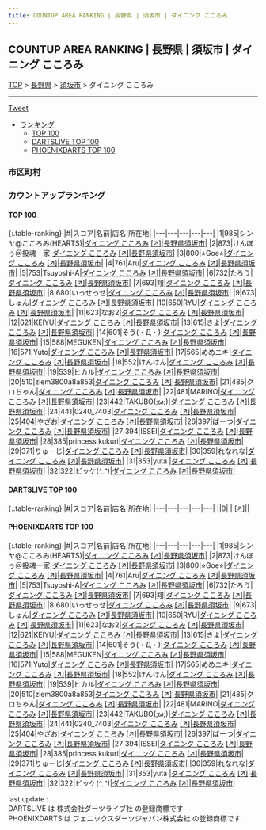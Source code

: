 ```yaml
---
title: COUNTUP AREA RANKING | 長野県 | 須坂市 | ダイニング こころみ
---
```

## COUNTUP AREA RANKING | 長野県 | 須坂市 | ダイニング こころみ

[TOP](/darts/rank/) > [長野県](/darts/rank/長野県/) > [須坂市](/darts/rank/長野県/須坂市/) > ダイニング こころみ

___

<a href="https://twitter.com/share?ref_src=twsrc%5Etfw" data-text="COUNTUP AREA RANKING | 長野県須坂市ダイニング こころみ" class="twitter-share-button" data-hashtags="DARTSLIVE,PHOENIXDARTS,darts,ダーツ" data-show-count="false">Tweet</a>

* [ランキング](#カウントアップランキング)
    * [TOP 100](#top-100)
    * [DARTSLIVE TOP 100](#dartslive-top-100)
    * [PHOENIXDARTS TOP 100](#phoenixdarts-top-100)

### 市区町村

<ul>

</ul>

### カウントアップランキング

#### TOP 100



{:.table-ranking}
|#|スコア|名前|店名|所在地|
|---|---|---|---|---|
|1|985|<span class="rank-name-pd">シンヤ@こころみ(HEARTS)</span>|<a href="/darts/rank/shops/84281.html">ダイニング こころみ</a> <a href="https://vs.phoenixdarts.com/jp/shop/shopDetailInfo/s_84281?s_seq=84281">[↗]</a>|<a href="/darts/rank/長野県/須坂市">長野県須坂市</a>|
|2|873|<span class="rank-name-pd">けんぼぅ＠投魂一家</span>|<a href="/darts/rank/shops/84281.html">ダイニング こころみ</a> <a href="https://vs.phoenixdarts.com/jp/shop/shopDetailInfo/s_84281?s_seq=84281">[↗]</a>|<a href="/darts/rank/長野県/須坂市">長野県須坂市</a>|
|3|800|<span class="rank-name-pd">⭐︎Goe⭐︎</span>|<a href="/darts/rank/shops/84281.html">ダイニング こころみ</a> <a href="https://vs.phoenixdarts.com/jp/shop/shopDetailInfo/s_84281?s_seq=84281">[↗]</a>|<a href="/darts/rank/長野県/須坂市">長野県須坂市</a>|
|4|761|<span class="rank-name-pd">Aru</span>|<a href="/darts/rank/shops/84281.html">ダイニング こころみ</a> <a href="https://vs.phoenixdarts.com/jp/shop/shopDetailInfo/s_84281?s_seq=84281">[↗]</a>|<a href="/darts/rank/長野県/須坂市">長野県須坂市</a>|
|5|753|<span class="rank-name-pd">Tsuyoshi-A</span>|<a href="/darts/rank/shops/84281.html">ダイニング こころみ</a> <a href="https://vs.phoenixdarts.com/jp/shop/shopDetailInfo/s_84281?s_seq=84281">[↗]</a>|<a href="/darts/rank/長野県/須坂市">長野県須坂市</a>|
|6|732|<span class="rank-name-pd">たろう</span>|<a href="/darts/rank/shops/84281.html">ダイニング こころみ</a> <a href="https://vs.phoenixdarts.com/jp/shop/shopDetailInfo/s_84281?s_seq=84281">[↗]</a>|<a href="/darts/rank/長野県/須坂市">長野県須坂市</a>|
|7|693|<span class="rank-name-pd">翔</span>|<a href="/darts/rank/shops/84281.html">ダイニング こころみ</a> <a href="https://vs.phoenixdarts.com/jp/shop/shopDetailInfo/s_84281?s_seq=84281">[↗]</a>|<a href="/darts/rank/長野県/須坂市">長野県須坂市</a>|
|8|680|<span class="rank-name-pd">いっせっせ</span>|<a href="/darts/rank/shops/84281.html">ダイニング こころみ</a> <a href="https://vs.phoenixdarts.com/jp/shop/shopDetailInfo/s_84281?s_seq=84281">[↗]</a>|<a href="/darts/rank/長野県/須坂市">長野県須坂市</a>|
|9|673|<span class="rank-name-pd">しゅん</span>|<a href="/darts/rank/shops/84281.html">ダイニング こころみ</a> <a href="https://vs.phoenixdarts.com/jp/shop/shopDetailInfo/s_84281?s_seq=84281">[↗]</a>|<a href="/darts/rank/長野県/須坂市">長野県須坂市</a>|
|10|650|<span class="rank-name-pd">RYU</span>|<a href="/darts/rank/shops/84281.html">ダイニング こころみ</a> <a href="https://vs.phoenixdarts.com/jp/shop/shopDetailInfo/s_84281?s_seq=84281">[↗]</a>|<a href="/darts/rank/長野県/須坂市">長野県須坂市</a>|
|11|623|<span class="rank-name-pd">なお2</span>|<a href="/darts/rank/shops/84281.html">ダイニング こころみ</a> <a href="https://vs.phoenixdarts.com/jp/shop/shopDetailInfo/s_84281?s_seq=84281">[↗]</a>|<a href="/darts/rank/長野県/須坂市">長野県須坂市</a>|
|12|621|<span class="rank-name-pd">KEIYU</span>|<a href="/darts/rank/shops/84281.html">ダイニング こころみ</a> <a href="https://vs.phoenixdarts.com/jp/shop/shopDetailInfo/s_84281?s_seq=84281">[↗]</a>|<a href="/darts/rank/長野県/須坂市">長野県須坂市</a>|
|13|615|<span class="rank-name-pd">きよ</span>|<a href="/darts/rank/shops/84281.html">ダイニング こころみ</a> <a href="https://vs.phoenixdarts.com/jp/shop/shopDetailInfo/s_84281?s_seq=84281">[↗]</a>|<a href="/darts/rank/長野県/須坂市">長野県須坂市</a>|
|14|601|<span class="rank-name-pd">そう(・Д・)</span>|<a href="/darts/rank/shops/84281.html">ダイニング こころみ</a> <a href="https://vs.phoenixdarts.com/jp/shop/shopDetailInfo/s_84281?s_seq=84281">[↗]</a>|<a href="/darts/rank/長野県/須坂市">長野県須坂市</a>|
|15|588|<span class="rank-name-pd">MEGUKEN</span>|<a href="/darts/rank/shops/84281.html">ダイニング こころみ</a> <a href="https://vs.phoenixdarts.com/jp/shop/shopDetailInfo/s_84281?s_seq=84281">[↗]</a>|<a href="/darts/rank/長野県/須坂市">長野県須坂市</a>|
|16|571|<span class="rank-name-pd">Yuto</span>|<a href="/darts/rank/shops/84281.html">ダイニング こころみ</a> <a href="https://vs.phoenixdarts.com/jp/shop/shopDetailInfo/s_84281?s_seq=84281">[↗]</a>|<a href="/darts/rank/長野県/須坂市">長野県須坂市</a>|
|17|565|<span class="rank-name-pd">めめニキ</span>|<a href="/darts/rank/shops/84281.html">ダイニング こころみ</a> <a href="https://vs.phoenixdarts.com/jp/shop/shopDetailInfo/s_84281?s_seq=84281">[↗]</a>|<a href="/darts/rank/長野県/須坂市">長野県須坂市</a>|
|18|552|<span class="rank-name-pd">けんけん</span>|<a href="/darts/rank/shops/84281.html">ダイニング こころみ</a> <a href="https://vs.phoenixdarts.com/jp/shop/shopDetailInfo/s_84281?s_seq=84281">[↗]</a>|<a href="/darts/rank/長野県/須坂市">長野県須坂市</a>|
|19|539|<span class="rank-name-pd">ヒカル</span>|<a href="/darts/rank/shops/84281.html">ダイニング こころみ</a> <a href="https://vs.phoenixdarts.com/jp/shop/shopDetailInfo/s_84281?s_seq=84281">[↗]</a>|<a href="/darts/rank/長野県/須坂市">長野県須坂市</a>|
|20|510|<span class="rank-name-pd">zlem3800a8a853</span>|<a href="/darts/rank/shops/84281.html">ダイニング こころみ</a> <a href="https://vs.phoenixdarts.com/jp/shop/shopDetailInfo/s_84281?s_seq=84281">[↗]</a>|<a href="/darts/rank/長野県/須坂市">長野県須坂市</a>|
|21|485|<span class="rank-name-pd">クロちゃん</span>|<a href="/darts/rank/shops/84281.html">ダイニング こころみ</a> <a href="https://vs.phoenixdarts.com/jp/shop/shopDetailInfo/s_84281?s_seq=84281">[↗]</a>|<a href="/darts/rank/長野県/須坂市">長野県須坂市</a>|
|22|481|<span class="rank-name-pd">MARINO</span>|<a href="/darts/rank/shops/84281.html">ダイニング こころみ</a> <a href="https://vs.phoenixdarts.com/jp/shop/shopDetailInfo/s_84281?s_seq=84281">[↗]</a>|<a href="/darts/rank/長野県/須坂市">長野県須坂市</a>|
|23|442|<span class="rank-name-pd">TAKUBO(;ω;)</span>|<a href="/darts/rank/shops/84281.html">ダイニング こころみ</a> <a href="https://vs.phoenixdarts.com/jp/shop/shopDetailInfo/s_84281?s_seq=84281">[↗]</a>|<a href="/darts/rank/長野県/須坂市">長野県須坂市</a>|
|24|441|<span class="rank-name-pd">0240_7403</span>|<a href="/darts/rank/shops/84281.html">ダイニング こころみ</a> <a href="https://vs.phoenixdarts.com/jp/shop/shopDetailInfo/s_84281?s_seq=84281">[↗]</a>|<a href="/darts/rank/長野県/須坂市">長野県須坂市</a>|
|25|404|<span class="rank-name-pd">やざお</span>|<a href="/darts/rank/shops/84281.html">ダイニング こころみ</a> <a href="https://vs.phoenixdarts.com/jp/shop/shopDetailInfo/s_84281?s_seq=84281">[↗]</a>|<a href="/darts/rank/長野県/須坂市">長野県須坂市</a>|
|26|397|<span class="rank-name-pd">ばーつ</span>|<a href="/darts/rank/shops/84281.html">ダイニング こころみ</a> <a href="https://vs.phoenixdarts.com/jp/shop/shopDetailInfo/s_84281?s_seq=84281">[↗]</a>|<a href="/darts/rank/長野県/須坂市">長野県須坂市</a>|
|27|394|<span class="rank-name-pd">ISSEI</span>|<a href="/darts/rank/shops/84281.html">ダイニング こころみ</a> <a href="https://vs.phoenixdarts.com/jp/shop/shopDetailInfo/s_84281?s_seq=84281">[↗]</a>|<a href="/darts/rank/長野県/須坂市">長野県須坂市</a>|
|28|385|<span class="rank-name-pd">princess kukuri</span>|<a href="/darts/rank/shops/84281.html">ダイニング こころみ</a> <a href="https://vs.phoenixdarts.com/jp/shop/shopDetailInfo/s_84281?s_seq=84281">[↗]</a>|<a href="/darts/rank/長野県/須坂市">長野県須坂市</a>|
|29|371|<span class="rank-name-pd">りゅーじ</span>|<a href="/darts/rank/shops/84281.html">ダイニング こころみ</a> <a href="https://vs.phoenixdarts.com/jp/shop/shopDetailInfo/s_84281?s_seq=84281">[↗]</a>|<a href="/darts/rank/長野県/須坂市">長野県須坂市</a>|
|30|359|<span class="rank-name-pd">れなれな</span>|<a href="/darts/rank/shops/84281.html">ダイニング こころみ</a> <a href="https://vs.phoenixdarts.com/jp/shop/shopDetailInfo/s_84281?s_seq=84281">[↗]</a>|<a href="/darts/rank/長野県/須坂市">長野県須坂市</a>|
|31|353|<span class="rank-name-pd">yuta </span>|<a href="/darts/rank/shops/84281.html">ダイニング こころみ</a> <a href="https://vs.phoenixdarts.com/jp/shop/shopDetailInfo/s_84281?s_seq=84281">[↗]</a>|<a href="/darts/rank/長野県/須坂市">長野県須坂市</a>|
|32|322|<span class="rank-name-pd">ビッケ(*^_^*)</span>|<a href="/darts/rank/shops/84281.html">ダイニング こころみ</a> <a href="https://vs.phoenixdarts.com/jp/shop/shopDetailInfo/s_84281?s_seq=84281">[↗]</a>|<a href="/darts/rank/長野県/須坂市">長野県須坂市</a>|


#### DARTSLIVE TOP 100



{:.table-ranking}
|#|スコア|名前|店名|所在地|
|---|---|---|---|---|
||0|<span class="rank-name-dl"> </span>|<a href="/darts/rank/shops/.html"></a> <a href="">[↗]</a>|<a href="/darts/rank//"></a>|


#### PHOENIXDARTS TOP 100



{:.table-ranking}
|#|スコア|名前|店名|所在地|
|---|---|---|---|---|
|1|985|<span class="rank-name-pd">シンヤ@こころみ(HEARTS)</span>|<a href="/darts/rank/shops/84281.html">ダイニング こころみ</a> <a href="https://vs.phoenixdarts.com/jp/shop/shopDetailInfo/s_84281?s_seq=84281">[↗]</a>|<a href="/darts/rank/長野県/須坂市">長野県須坂市</a>|
|2|873|<span class="rank-name-pd">けんぼぅ＠投魂一家</span>|<a href="/darts/rank/shops/84281.html">ダイニング こころみ</a> <a href="https://vs.phoenixdarts.com/jp/shop/shopDetailInfo/s_84281?s_seq=84281">[↗]</a>|<a href="/darts/rank/長野県/須坂市">長野県須坂市</a>|
|3|800|<span class="rank-name-pd">⭐︎Goe⭐︎</span>|<a href="/darts/rank/shops/84281.html">ダイニング こころみ</a> <a href="https://vs.phoenixdarts.com/jp/shop/shopDetailInfo/s_84281?s_seq=84281">[↗]</a>|<a href="/darts/rank/長野県/須坂市">長野県須坂市</a>|
|4|761|<span class="rank-name-pd">Aru</span>|<a href="/darts/rank/shops/84281.html">ダイニング こころみ</a> <a href="https://vs.phoenixdarts.com/jp/shop/shopDetailInfo/s_84281?s_seq=84281">[↗]</a>|<a href="/darts/rank/長野県/須坂市">長野県須坂市</a>|
|5|753|<span class="rank-name-pd">Tsuyoshi-A</span>|<a href="/darts/rank/shops/84281.html">ダイニング こころみ</a> <a href="https://vs.phoenixdarts.com/jp/shop/shopDetailInfo/s_84281?s_seq=84281">[↗]</a>|<a href="/darts/rank/長野県/須坂市">長野県須坂市</a>|
|6|732|<span class="rank-name-pd">たろう</span>|<a href="/darts/rank/shops/84281.html">ダイニング こころみ</a> <a href="https://vs.phoenixdarts.com/jp/shop/shopDetailInfo/s_84281?s_seq=84281">[↗]</a>|<a href="/darts/rank/長野県/須坂市">長野県須坂市</a>|
|7|693|<span class="rank-name-pd">翔</span>|<a href="/darts/rank/shops/84281.html">ダイニング こころみ</a> <a href="https://vs.phoenixdarts.com/jp/shop/shopDetailInfo/s_84281?s_seq=84281">[↗]</a>|<a href="/darts/rank/長野県/須坂市">長野県須坂市</a>|
|8|680|<span class="rank-name-pd">いっせっせ</span>|<a href="/darts/rank/shops/84281.html">ダイニング こころみ</a> <a href="https://vs.phoenixdarts.com/jp/shop/shopDetailInfo/s_84281?s_seq=84281">[↗]</a>|<a href="/darts/rank/長野県/須坂市">長野県須坂市</a>|
|9|673|<span class="rank-name-pd">しゅん</span>|<a href="/darts/rank/shops/84281.html">ダイニング こころみ</a> <a href="https://vs.phoenixdarts.com/jp/shop/shopDetailInfo/s_84281?s_seq=84281">[↗]</a>|<a href="/darts/rank/長野県/須坂市">長野県須坂市</a>|
|10|650|<span class="rank-name-pd">RYU</span>|<a href="/darts/rank/shops/84281.html">ダイニング こころみ</a> <a href="https://vs.phoenixdarts.com/jp/shop/shopDetailInfo/s_84281?s_seq=84281">[↗]</a>|<a href="/darts/rank/長野県/須坂市">長野県須坂市</a>|
|11|623|<span class="rank-name-pd">なお2</span>|<a href="/darts/rank/shops/84281.html">ダイニング こころみ</a> <a href="https://vs.phoenixdarts.com/jp/shop/shopDetailInfo/s_84281?s_seq=84281">[↗]</a>|<a href="/darts/rank/長野県/須坂市">長野県須坂市</a>|
|12|621|<span class="rank-name-pd">KEIYU</span>|<a href="/darts/rank/shops/84281.html">ダイニング こころみ</a> <a href="https://vs.phoenixdarts.com/jp/shop/shopDetailInfo/s_84281?s_seq=84281">[↗]</a>|<a href="/darts/rank/長野県/須坂市">長野県須坂市</a>|
|13|615|<span class="rank-name-pd">きよ</span>|<a href="/darts/rank/shops/84281.html">ダイニング こころみ</a> <a href="https://vs.phoenixdarts.com/jp/shop/shopDetailInfo/s_84281?s_seq=84281">[↗]</a>|<a href="/darts/rank/長野県/須坂市">長野県須坂市</a>|
|14|601|<span class="rank-name-pd">そう(・Д・)</span>|<a href="/darts/rank/shops/84281.html">ダイニング こころみ</a> <a href="https://vs.phoenixdarts.com/jp/shop/shopDetailInfo/s_84281?s_seq=84281">[↗]</a>|<a href="/darts/rank/長野県/須坂市">長野県須坂市</a>|
|15|588|<span class="rank-name-pd">MEGUKEN</span>|<a href="/darts/rank/shops/84281.html">ダイニング こころみ</a> <a href="https://vs.phoenixdarts.com/jp/shop/shopDetailInfo/s_84281?s_seq=84281">[↗]</a>|<a href="/darts/rank/長野県/須坂市">長野県須坂市</a>|
|16|571|<span class="rank-name-pd">Yuto</span>|<a href="/darts/rank/shops/84281.html">ダイニング こころみ</a> <a href="https://vs.phoenixdarts.com/jp/shop/shopDetailInfo/s_84281?s_seq=84281">[↗]</a>|<a href="/darts/rank/長野県/須坂市">長野県須坂市</a>|
|17|565|<span class="rank-name-pd">めめニキ</span>|<a href="/darts/rank/shops/84281.html">ダイニング こころみ</a> <a href="https://vs.phoenixdarts.com/jp/shop/shopDetailInfo/s_84281?s_seq=84281">[↗]</a>|<a href="/darts/rank/長野県/須坂市">長野県須坂市</a>|
|18|552|<span class="rank-name-pd">けんけん</span>|<a href="/darts/rank/shops/84281.html">ダイニング こころみ</a> <a href="https://vs.phoenixdarts.com/jp/shop/shopDetailInfo/s_84281?s_seq=84281">[↗]</a>|<a href="/darts/rank/長野県/須坂市">長野県須坂市</a>|
|19|539|<span class="rank-name-pd">ヒカル</span>|<a href="/darts/rank/shops/84281.html">ダイニング こころみ</a> <a href="https://vs.phoenixdarts.com/jp/shop/shopDetailInfo/s_84281?s_seq=84281">[↗]</a>|<a href="/darts/rank/長野県/須坂市">長野県須坂市</a>|
|20|510|<span class="rank-name-pd">zlem3800a8a853</span>|<a href="/darts/rank/shops/84281.html">ダイニング こころみ</a> <a href="https://vs.phoenixdarts.com/jp/shop/shopDetailInfo/s_84281?s_seq=84281">[↗]</a>|<a href="/darts/rank/長野県/須坂市">長野県須坂市</a>|
|21|485|<span class="rank-name-pd">クロちゃん</span>|<a href="/darts/rank/shops/84281.html">ダイニング こころみ</a> <a href="https://vs.phoenixdarts.com/jp/shop/shopDetailInfo/s_84281?s_seq=84281">[↗]</a>|<a href="/darts/rank/長野県/須坂市">長野県須坂市</a>|
|22|481|<span class="rank-name-pd">MARINO</span>|<a href="/darts/rank/shops/84281.html">ダイニング こころみ</a> <a href="https://vs.phoenixdarts.com/jp/shop/shopDetailInfo/s_84281?s_seq=84281">[↗]</a>|<a href="/darts/rank/長野県/須坂市">長野県須坂市</a>|
|23|442|<span class="rank-name-pd">TAKUBO(;ω;)</span>|<a href="/darts/rank/shops/84281.html">ダイニング こころみ</a> <a href="https://vs.phoenixdarts.com/jp/shop/shopDetailInfo/s_84281?s_seq=84281">[↗]</a>|<a href="/darts/rank/長野県/須坂市">長野県須坂市</a>|
|24|441|<span class="rank-name-pd">0240_7403</span>|<a href="/darts/rank/shops/84281.html">ダイニング こころみ</a> <a href="https://vs.phoenixdarts.com/jp/shop/shopDetailInfo/s_84281?s_seq=84281">[↗]</a>|<a href="/darts/rank/長野県/須坂市">長野県須坂市</a>|
|25|404|<span class="rank-name-pd">やざお</span>|<a href="/darts/rank/shops/84281.html">ダイニング こころみ</a> <a href="https://vs.phoenixdarts.com/jp/shop/shopDetailInfo/s_84281?s_seq=84281">[↗]</a>|<a href="/darts/rank/長野県/須坂市">長野県須坂市</a>|
|26|397|<span class="rank-name-pd">ばーつ</span>|<a href="/darts/rank/shops/84281.html">ダイニング こころみ</a> <a href="https://vs.phoenixdarts.com/jp/shop/shopDetailInfo/s_84281?s_seq=84281">[↗]</a>|<a href="/darts/rank/長野県/須坂市">長野県須坂市</a>|
|27|394|<span class="rank-name-pd">ISSEI</span>|<a href="/darts/rank/shops/84281.html">ダイニング こころみ</a> <a href="https://vs.phoenixdarts.com/jp/shop/shopDetailInfo/s_84281?s_seq=84281">[↗]</a>|<a href="/darts/rank/長野県/須坂市">長野県須坂市</a>|
|28|385|<span class="rank-name-pd">princess kukuri</span>|<a href="/darts/rank/shops/84281.html">ダイニング こころみ</a> <a href="https://vs.phoenixdarts.com/jp/shop/shopDetailInfo/s_84281?s_seq=84281">[↗]</a>|<a href="/darts/rank/長野県/須坂市">長野県須坂市</a>|
|29|371|<span class="rank-name-pd">りゅーじ</span>|<a href="/darts/rank/shops/84281.html">ダイニング こころみ</a> <a href="https://vs.phoenixdarts.com/jp/shop/shopDetailInfo/s_84281?s_seq=84281">[↗]</a>|<a href="/darts/rank/長野県/須坂市">長野県須坂市</a>|
|30|359|<span class="rank-name-pd">れなれな</span>|<a href="/darts/rank/shops/84281.html">ダイニング こころみ</a> <a href="https://vs.phoenixdarts.com/jp/shop/shopDetailInfo/s_84281?s_seq=84281">[↗]</a>|<a href="/darts/rank/長野県/須坂市">長野県須坂市</a>|
|31|353|<span class="rank-name-pd">yuta </span>|<a href="/darts/rank/shops/84281.html">ダイニング こころみ</a> <a href="https://vs.phoenixdarts.com/jp/shop/shopDetailInfo/s_84281?s_seq=84281">[↗]</a>|<a href="/darts/rank/長野県/須坂市">長野県須坂市</a>|
|32|322|<span class="rank-name-pd">ビッケ(*^_^*)</span>|<a href="/darts/rank/shops/84281.html">ダイニング こころみ</a> <a href="https://vs.phoenixdarts.com/jp/shop/shopDetailInfo/s_84281?s_seq=84281">[↗]</a>|<a href="/darts/rank/長野県/須坂市">長野県須坂市</a>|


<div class="footer border-top border-gray-light mt-5 pt-3 text-right text-gray">
    last update : <span style="font-weight: italic" id="foot_last_modified"></span><br />
    DARTSLIVE は 株式会社ダーツライブ社 の登録商標です<br />
    PHOENIXDARTS は フェニックスダーツジャパン株式会社 の登録商標です<br />
</div>

<script src="https://cdnjs.cloudflare.com/ajax/libs/jquery.tablesorter/2.31.3/js/jquery.tablesorter.min.js" integrity="sha512-qzgd5cYSZcosqpzpn7zF2ZId8f/8CHmFKZ8j7mU4OUXTNRd5g+ZHBPsgKEwoqxCtdQvExE5LprwwPAgoicguNg==" crossorigin="anonymous" referrerpolicy="no-referrer"></script>
<link rel="stylesheet" href="https://cdnjs.cloudflare.com/ajax/libs/jquery.tablesorter/2.31.3/css/theme.default.min.css" integrity="sha512-wghhOJkjQX0Lh3NSWvNKeZ0ZpNn+SPVXX1Qyc9OCaogADktxrBiBdKGDoqVUOyhStvMBmJQ8ZdMHiR3wuEq8+w==" crossorigin="anonymous" referrerpolicy="no-referrer" />
<script>
$(function() {
    $(".table-ranking").tablesorter({sortList:[[0, 0]]});
    $("#foot_last_modified").text(formatDate(new Date(document.lastModified), 'yyyy-MM-dd HH:mm:ss'));
});
</script>

<script async src="https://platform.twitter.com/widgets.js" charset="utf-8"></script>